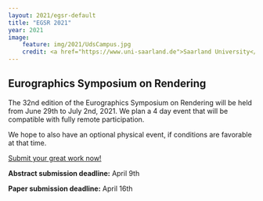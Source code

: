 ```yaml
---
layout: 2021/egsr-default
title: "EGSR 2021"
year: 2021
image:
    feature: img/2021/UdsCampus.jpg
    credit: <a href="https://www.uni-saarland.de">Saarland University</a>
---
```


## Eurographics Symposium on Rendering

The 32nd edition of the Eurographics Symposium on Rendering will be held from June 29th to July 2nd, 2021.
We plan a 4 day event that will be compatible with fully remote participation.

We hope to also have an optional physical event, if conditions are favorable at that time.

[Submit your great work now!](https://srmv2.eg.org/COMFy/Conference/SR_2021)

**Abstract submission deadline:** April 9th

**Paper submission deadline:** April 16th